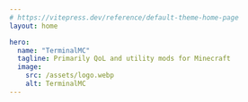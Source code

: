 ```yaml
---
# https://vitepress.dev/reference/default-theme-home-page
layout: home

hero:
  name: "TerminalMC"
  tagline: Primarily QoL and utility mods for Minecraft
  image:
    src: /assets/logo.webp
    alt: TerminalMC
---
```


<script setup>
import { VPTeamMembers } from 'vitepress/theme';
import modrinth from '/assets/modrinth.svg?raw';

const members = [
  {
    avatar: 'https://raw.githubusercontent.com/TerminalMC/XaeroZoomout/HEAD/common/src/main/resources/assets/xaerozoomout/icon.png',
    name: 'Xaero Zoomout',
    title: 'Reduces the minimum zoom of Xaero\'s World Map from 0.0625x to 0.0025x.',
    links: [
      { icon: { svg: modrinth }, link: 'https://modrinth.com/mod/T6oqPfxF' },
      { icon: 'github', link: 'https://github.com/TerminalMC/XaeroZoomout' }
    ]
  },
  {
    avatar: 'https://raw.githubusercontent.com/TerminalMC/ClientSort/HEAD/common/src/main/resources/assets/clientsort/icon.png',
    name: 'Client Sort',
    title: 'Adds a keybind to sort inventories.',
    links: [
      { icon: { svg: modrinth }, link: 'https://modrinth.com/mod/K0AkAin6' },
      { icon: 'github', link: 'https://github.com/TerminalMC/ClientSort' }
    ]
  },
  {
    avatar: 'https://raw.githubusercontent.com/TerminalMC/CommandKeys/HEAD/common/src/main/resources/assets/commandkeys/icon.png',
    name: 'Command Keys',
    title: 'A powerful command macro mod.',
    links: [
      { icon: { svg: modrinth }, link: 'https://modrinth.com/mod/65UyswbY' },
      { icon: 'github', link: 'https://github.com/TerminalMC/CommandKeys' }
    ]
  },
  {
    avatar: 'https://raw.githubusercontent.com/TerminalMC/EffectTimerPlus/HEAD/common/src/main/resources/assets/effecttimerplus/icon.png',
    name: 'Effect Timer Plus',
    title: 'Adds potency and duration indicators to status effect icons.',
    links: [
      { icon: { svg: modrinth }, link: 'https://modrinth.com/mod/JIUF2Wb5' },
      { icon: 'github', link: 'https://github.com/TerminalMC/EffectTimerPlus' }
    ]
  },
  {
    avatar: 'https://raw.githubusercontent.com/TerminalMC/ChatNotify/HEAD/common/src/main/resources/assets/chatnotify/icon.png',
    name: 'Chat Notify',
    title: 'Plays a ping sound when your name is mentioned.',
    links: [
      { icon: { svg: modrinth }, link: 'https://modrinth.com/mod/Iudurxl8' },
      { icon: 'github', link: 'https://github.com/TerminalMC/ChatNotify' }
    ]
  },
  {
    avatar: 'https://raw.githubusercontent.com/TerminalMC/Flashside/HEAD/common/src/main/resources/assets/flashside/icon.png',
    name: 'Flashside',
    title: 'Moves the Flashback recording buttons to the side of the game menu.',
    links: [
      { icon: { svg: modrinth }, link: 'https://modrinth.com/mod/JsjifJaW' },
      { icon: 'github', link: 'https://github.com/TerminalMC/Flashside' }
    ]
  },
  {
    avatar: 'https://raw.githubusercontent.com/TerminalMC/AutoReconnect/HEAD/common/src/main/resources/assets/autoreconnectrf/icon.png',
    name: 'Auto Reconnect',
    title: 'Automatically reconnects you to servers after unintentional disconnection.',
    links: [
      { icon: { svg: modrinth }, link: 'https://modrinth.com/mod/PRy8Khga' },
      { icon: 'github', link: 'https://github.com/TerminalMC/AutoReconnect' }
    ]
  },
  {
    avatar: 'https://raw.githubusercontent.com/TerminalMC/SignCopy/HEAD/common/src/main/resources/assets/signcopy/icon.png',
    name: 'Sign Copy',
    title: 'Adds buttons for copying, inserting and erasing text from signs.',
    links: [
      { icon: { svg: modrinth }, link: 'https://modrinth.com/mod/cK4nxndh' },
      { icon: 'github', link: 'https://github.com/TerminalMC/SignCopy' }
    ]
  },
  {
    avatar: 'https://raw.githubusercontent.com/TerminalMC/MoreMouseTweaks/HEAD/common/src/main/resources/assets/moremousetweaks/icon.png',
    name: 'More Mouse Tweaks',
    title: 'Enhances mouse functionality in inventories.',
    links: [
      { icon: { svg: modrinth }, link: 'https://modrinth.com/mod/S8drsznD' },
      { icon: 'github', link: 'https://github.com/TerminalMC/MoreMouseTweaks' }
    ]
  },
  {
    avatar: 'https://raw.githubusercontent.com/TerminalMC/ClaimPoints/HEAD/common/src/main/resources/assets/claimpoints/icon.png',
    name: 'Claim Points',
    title: 'Allows you to track GriefPrevention claims using Xaero\'s Minimap waypoints.',
    links: [
      { icon: { svg: modrinth }, link: 'https://modrinth.com/mod/dyuTci89' },
      { icon: 'github', link: 'https://github.com/TerminalMC/ClaimPoints' }
    ]
  },
  {
    avatar: 'https://raw.githubusercontent.com/TerminalMC/SearchStats/HEAD/common/src/main/resources/assets/searchstats/icon.png',
    name: 'SearchStats',
    title: 'Adds a search bar to the statistics screen.',
    links: [
      { icon: { svg: modrinth }, link: 'https://modrinth.com/mod/ExI7GmJi' },
      { icon: 'github', link: 'https://github.com/TerminalMC/SearchStats' }
    ]
  },
  {
    avatar: 'https://raw.githubusercontent.com/TerminalMC/ModListMemory/HEAD/common/src/main/resources/assets/modlistmemory/icon.png',
    name: 'ModListMemory',
    title: 'Improves the mod list by remembering recent activity.',
    links: [
      { icon: { svg: modrinth }, link: 'https://modrinth.com/mod/qap5C41G' },
      { icon: 'github', link: 'https://github.com/TerminalMC/ModListMemory' }
    ]
  },
  {
    avatar: 'https://raw.githubusercontent.com/TerminalMC/NoCapes/HEAD/common/src/main/resources/assets/nocapes/icon.png',
    name: 'NoCapes',
    title: 'Disables rendering of any/all Minecraft capes.',
    links: [
      { icon: { svg: modrinth }, link: 'https://modrinth.com/mod/8mBskugS' },
      { icon: 'github', link: 'https://github.com/TerminalMC/NoCapes' }
    ]
  },
  {
    avatar: 'https://raw.githubusercontent.com/TerminalMC/SafeVoid/HEAD/common/src/main/resources/assets/safevoid/icon.png',
    name: 'SafeVoid',
    title: 'Allows you to safely fly in the void.',
    links: [
      { icon: { svg: modrinth }, link: 'https://modrinth.com/mod/XLBH6YfK' },
      { icon: 'github', link: 'https://github.com/TerminalMC/SafeVoid' }
    ]
  },
  {
    avatar: 'https://raw.githubusercontent.com/TerminalMC/Resend/HEAD/common/src/main/resources/assets/resend/icon.png',
    name: 'Resend',
    title: 'Adds a keybind to resend the previous message or command.',
    links: [
      { icon: { svg: modrinth }, link: 'https://modrinth.com/mod/LKV4a5rN' },
      { icon: 'github', link: 'https://github.com/TerminalMC/Resend' }
    ]
  },
]
</script>

<VPTeamMembers size="small" :members="members" />
